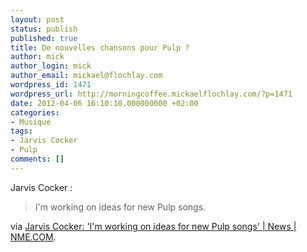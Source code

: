 ```yaml
---
layout: post
status: publish
published: true
title: De nouvelles chansons pour Pulp ?
author: mick
author_login: mick
author_email: mickael@flochlay.com
wordpress_id: 1471
wordpress_url: http://morningcoffee.mickaelflochlay.com/?p=1471
date: 2012-04-06 16:10:10.000000000 +02:00
categories:
- Musique
tags:
- Jarvis Cocker
- Pulp
comments: []
---
```

Jarvis Cocker :
<blockquote>I'm working on ideas for new Pulp songs.</blockquote>
via <a href="http://www.nme.com/news/pulp/63082">Jarvis Cocker: 'I'm working on ideas for new Pulp songs' | News | NME.COM</a>.
